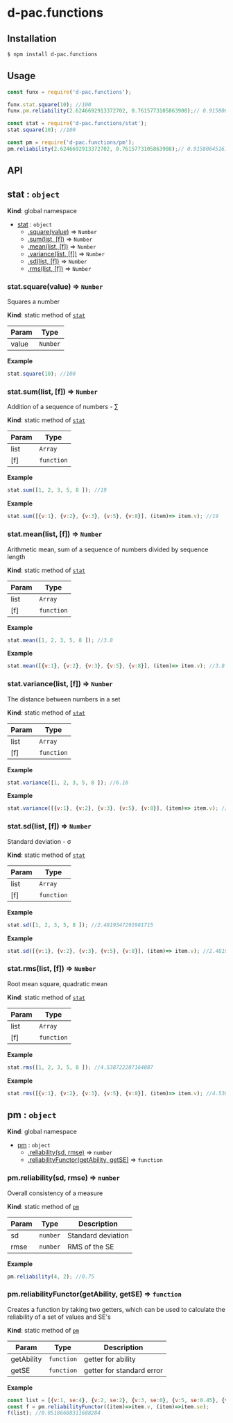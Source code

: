 # d-pac.functions

## Installation

```sh
$ npm install d-pac.functions
```

## Usage

```js
const funx = require('d-pac.functions');

funx.stat.square(10); //100
funx.pm.reliability(2.6246692913372702, 0.7615773105863908);// 0.9158064516129032
```

```js
const stat = require('d-pac.functions/stat');
stat.square(10); //100
```

```js
const pm = require('d-pac.functions/pm');
pm.reliability(2.6246692913372702, 0.7615773105863908);// 0.9158064516129032
```

## API

<a name="stat"></a>
## stat : <code>object</code>
**Kind**: global namespace  

* [stat](#stat) : <code>object</code>
    * [.square(value)](#stat.square) ⇒ <code>Number</code>
    * [.sum(list, [f])](#stat.sum) ⇒ <code>Number</code>
    * [.mean(list, [f])](#stat.mean) ⇒ <code>Number</code>
    * [.variance(list, [f])](#stat.variance) ⇒ <code>Number</code>
    * [.sd(list, [f])](#stat.sd) ⇒ <code>Number</code>
    * [.rms(list, [f])](#stat.rms) ⇒ <code>Number</code>

<a name="stat.square"></a>
### stat.square(value) ⇒ <code>Number</code>
Squares a number

**Kind**: static method of <code>[stat](#stat)</code>  

| Param | Type |
| --- | --- |
| value | <code>Number</code> | 

**Example**  
```js
stat.square(10); //100
```
<a name="stat.sum"></a>
### stat.sum(list, [f]) ⇒ <code>Number</code>
Addition of a sequence of numbers - ∑

**Kind**: static method of <code>[stat](#stat)</code>  

| Param | Type |
| --- | --- |
| list | <code>Array</code> | 
| [f] | <code>function</code> | 

**Example**  
```js
stat.sum([1, 2, 3, 5, 8 ]); //19
```
**Example**  
```js
stat.sum([{v:1}, {v:2}, {v:3}, {v:5}, {v:8}], (item)=> item.v); //19
```
<a name="stat.mean"></a>
### stat.mean(list, [f]) ⇒ <code>Number</code>
Arithmetic mean, sum of a sequence of numbers divided by sequence length

**Kind**: static method of <code>[stat](#stat)</code>  

| Param | Type |
| --- | --- |
| list | <code>Array</code> | 
| [f] | <code>function</code> | 

**Example**  
```js
stat.mean([1, 2, 3, 5, 8 ]); //3.8
```
**Example**  
```js
stat.mean([{v:1}, {v:2}, {v:3}, {v:5}, {v:8}], (item)=> item.v); //3.8
```
<a name="stat.variance"></a>
### stat.variance(list, [f]) ⇒ <code>Number</code>
The distance between numbers in a set

**Kind**: static method of <code>[stat](#stat)</code>  

| Param | Type |
| --- | --- |
| list | <code>Array</code> | 
| [f] | <code>function</code> | 

**Example**  
```js
stat.variance([1, 2, 3, 5, 8 ]); //6.16
```
**Example**  
```js
stat.variance([{v:1}, {v:2}, {v:3}, {v:5}, {v:8}], (item)=> item.v); //6.16
```
<a name="stat.sd"></a>
### stat.sd(list, [f]) ⇒ <code>Number</code>
Standard deviation - σ

**Kind**: static method of <code>[stat](#stat)</code>  

| Param | Type |
| --- | --- |
| list | <code>Array</code> | 
| [f] | <code>function</code> | 

**Example**  
```js
stat.sd([1, 2, 3, 5, 8 ]); //2.4819347291981715
```
**Example**  
```js
stat.sd([{v:1}, {v:2}, {v:3}, {v:5}, {v:8}], (item)=> item.v); //2.4819347291981715
```
<a name="stat.rms"></a>
### stat.rms(list, [f]) ⇒ <code>Number</code>
Root mean square, quadratic mean

**Kind**: static method of <code>[stat](#stat)</code>  

| Param | Type |
| --- | --- |
| list | <code>Array</code> | 
| [f] | <code>function</code> | 

**Example**  
```js
stat.rms([1, 2, 3, 5, 8 ]); //4.538722287164087
```
**Example**  
```js
stat.rms([{v:1}, {v:2}, {v:3}, {v:5}, {v:8}], (item)=> item.v); //4.538722287164087
```

<a name="pm"></a>
## pm : <code>object</code>
**Kind**: global namespace  

* [pm](#pm) : <code>object</code>
    * [.reliability(sd, rmse)](#pm.reliability) ⇒ <code>number</code>
    * [.reliabilityFunctor(getAbility, getSE)](#pm.reliabilityFunctor) ⇒ <code>function</code>

<a name="pm.reliability"></a>
### pm.reliability(sd, rmse) ⇒ <code>number</code>
Overall consistency of a measure

**Kind**: static method of <code>[pm](#pm)</code>  

| Param | Type | Description |
| --- | --- | --- |
| sd | <code>number</code> | Standard deviation |
| rmse | <code>number</code> | RMS of the SE |

**Example**  
```js
pm.reliability(4, 2); //0.75
```
<a name="pm.reliabilityFunctor"></a>
### pm.reliabilityFunctor(getAbility, getSE) ⇒ <code>function</code>
Creates a function by taking two getters, which can be used to calculate the reliability of a set of values and SE's

**Kind**: static method of <code>[pm](#pm)</code>  

| Param | Type | Description |
| --- | --- | --- |
| getAbility | <code>function</code> | getter for ability |
| getSE | <code>function</code> | getter for standard error |

**Example**  
```js
const list = [{v:1, se:4}, {v:2, se:2}, {v:3, se:0}, {v:5, se:0.45}, {v:8, se:3}];
const f = pm.reliabilityFunctor((item)=>item.v, (item)=>item.se);
f(list); //0.05186688311688284
```
